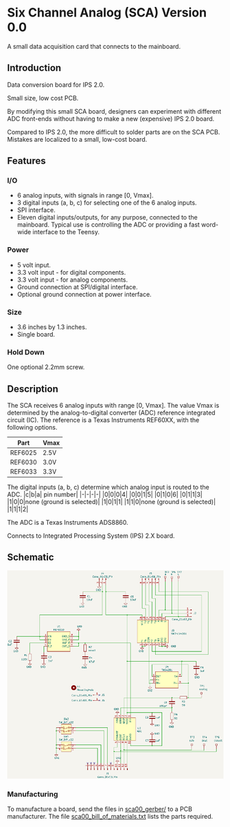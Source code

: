 # Six Channel Analog (SCA) Version 0.0

A small data acquisition card that connects to the mainboard.

## Introduction

Data conversion board for IPS 2.0.

Small size, low cost PCB.

By modifying this small SCA board, designers can experiment with different ADC front-ends without having to make a new (expensive) IPS 2.0 board.

Compared to IPS 2.0, the more difficult to solder parts are on the SCA PCB. Mistakes are localized to a small, low-cost board.

## Features

### I/O
* 6 analog inputs, with signals in range [0, Vmax].
* 3 digital inputs (a, b, c) for selecting one of the 6 analog inputs.
* SPI interface.
* Eleven digital inputs/outputs, for any purpose, connected to the mainboard. Typical use is controlling the ADC or providing a fast word-wide interface to the Teensy.

### Power
* 5 volt input.
* 3.3 volt input - for digital components.
* 3.3 volt input - for analog components.
* Ground connection at SPI/digital interface.
* Optional ground connection at power interface.

### Size
* 3.6 inches by 1.3 inches.
* Single board.

### Hold Down
One optional 2.2mm screw.

## Description
The SCA receives 6 analog inputs with range [0, Vmax]. The value Vmax is determined by the analog-to-digital converter (ADC) reference integrated circuit (IC). The reference is a Texas Instruments REF60XX, with the following options.

| Part | Vmax |
| - | - |
| REF6025 | 2.5V
| REF6030 | 3.0V
| REF6033 | 3.3V

The digital inputs (a, b, c) determine which analog input is routed to the ADC.
|c|b|a| pin number|
|-|-|-|-|
|0|0|0|4|
|0|0|1|5|
|0|1|0|6|
|0|1|1|3|
|1|0|0|none (ground is selected)|
|1|0|1|1|
|1|1|0|none (ground is selected)|
|1|1|1|2|

The ADC is a Texas Instruments ADS8860.

Connects to Integrated Processing System (IPS) 2.X board.

## Schematic
![sca00_schematic](sca00_schematic.png)

### Manufacturing

To manufacture a board, send the files in [sca00_gerber/](sca00_gerber/) to a PCB manufacturer. The file [sca00_bill_of_materials.txt](sca00_bill_of_materials.txt) lists the parts required.